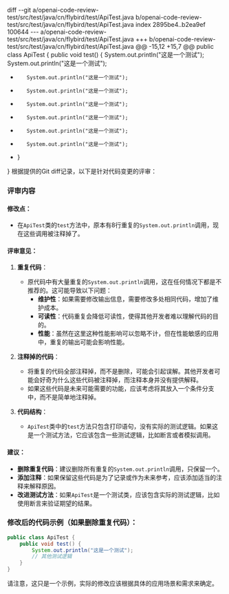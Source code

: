 diff --git a/openai-code-review-test/src/test/java/cn/flybird/test/ApiTest.java b/openai-code-review-test/src/test/java/cn/flybird/test/ApiTest.java
index 2895be4..b2ea9ef 100644
--- a/openai-code-review-test/src/test/java/cn/flybird/test/ApiTest.java
+++ b/openai-code-review-test/src/test/java/cn/flybird/test/ApiTest.java
@@ -15,12 +15,7 @@ public class ApiTest {
     public void test() {
         System.out.println("这是一个测试");
         System.out.println("这是一个测试");
-        System.out.println("这是一个测试");
-        System.out.println("这是一个测试");
-        System.out.println("这是一个测试");
-        System.out.println("这是一个测试");
-        System.out.println("这是一个测试");
-        System.out.println("这是一个测试");
+
     }
 
 }
根据提供的Git diff记录，以下是针对代码变更的评审：

### 评审内容

#### 修改点：
- 在`ApiTest`类的`test`方法中，原本有8行重复的`System.out.println`调用，现在这些调用被注释掉了。

#### 评审意见：

1. **重复代码**：
   - 原代码中有大量重复的`System.out.println`调用，这在任何情况下都是不推荐的。这可能导致以下问题：
     - **维护性**：如果需要修改输出信息，需要修改多处相同代码，增加了维护成本。
     - **可读性**：代码重复会降低可读性，使得其他开发者难以理解代码的目的。
     - **性能**：虽然在这里这种性能影响可以忽略不计，但在性能敏感的应用中，重复的输出可能会影响性能。

2. **注释掉的代码**：
   - 将重复的代码全部注释掉，而不是删除，可能会引起误解。其他开发者可能会好奇为什么这些代码被注释掉，而注释本身并没有提供解释。
   - 如果这些代码是未来可能需要的功能，应该考虑将其放入一个条件分支中，而不是简单地注释掉。

3. **代码结构**：
   - `ApiTest`类中的`test`方法只包含打印语句，没有实际的测试逻辑。如果这是一个测试方法，它应该包含一些测试逻辑，比如断言或者模拟调用。

#### 建议：
- **删除重复代码**：建议删除所有重复的`System.out.println`调用，只保留一个。
- **添加注释**：如果保留这些代码是为了记录或作为未来参考，应该添加适当的注释来解释原因。
- **改进测试方法**：如果`ApiTest`是一个测试类，应该包含实际的测试逻辑，比如使用断言来验证期望的结果。

### 修改后的代码示例（如果删除重复代码）：

```java
public class ApiTest {
    public void test() {
        System.out.println("这是一个测试");
        // 其他测试逻辑
    }
}
```

请注意，这只是一个示例，实际的修改应该根据具体的应用场景和需求来确定。